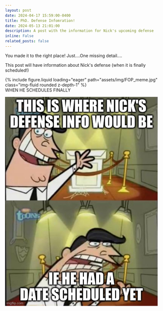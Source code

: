 ```yaml
---
layout: post
date: 2024-04-17 15:59:00-0400
title: PhD. Defense Infomration!
date: 2024-05-13 21:01:00
description: A post with the information for Nick's upcoming defense
inline: False
related_posts: false
---
```


You made it to the right place!  Just....One missing detail....

This post will have information about Nick's defense (when it is finally scheduled!)



<div class="row mt-3">
    <div class="col-sm mt-3 mt-md-0">
        {% include figure.liquid loading="eager" path="assets/img/FOP_meme.jpg" class="img-fluid rounded z-depth-1" %}
    </div>
</div>
<div class="caption">
    WHEN HE SCHEDULES FINALLY
</div>



![WHEN HE HAS A DATE!](FOP_meme.jpg)
